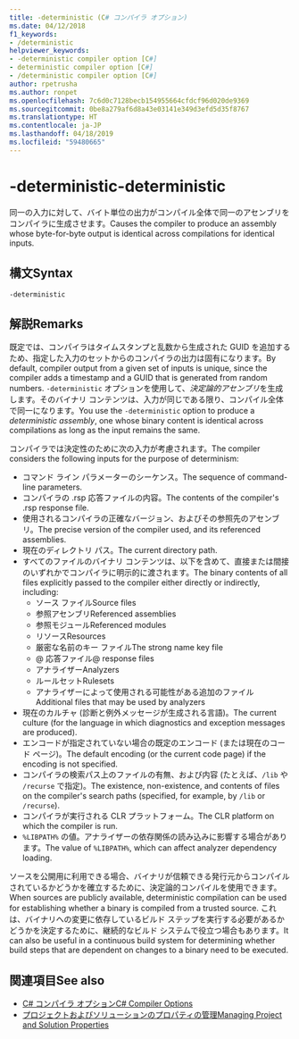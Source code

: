 ```yaml
---
title: -deterministic (C# コンパイラ オプション)
ms.date: 04/12/2018
f1_keywords:
- /deterministic
helpviewer_keywords:
- -deterministic compiler option [C#]
- deterministic compiler option [C#]
- /deterministic compiler option [C#]
author: rpetrusha
ms.author: ronpet
ms.openlocfilehash: 7c6d0c7128becb154955664cfdcf96d020de9369
ms.sourcegitcommit: 0be8a279af6d8a43e03141e349d3efd5d35f8767
ms.translationtype: HT
ms.contentlocale: ja-JP
ms.lasthandoff: 04/18/2019
ms.locfileid: "59480665"
---
```

# <a name="-deterministic"></a><span data-ttu-id="4f2c2-102">-deterministic</span><span class="sxs-lookup"><span data-stu-id="4f2c2-102">-deterministic</span></span>

<span data-ttu-id="4f2c2-103">同一の入力に対して、バイト単位の出力がコンパイル全体で同一のアセンブリをコンパイラに生成させます。</span><span class="sxs-lookup"><span data-stu-id="4f2c2-103">Causes the compiler to produce an assembly whose byte-for-byte output is identical across compilations for identical inputs.</span></span>

## <a name="syntax"></a><span data-ttu-id="4f2c2-104">構文</span><span class="sxs-lookup"><span data-stu-id="4f2c2-104">Syntax</span></span>

```
-deterministic
```

## <a name="remarks"></a><span data-ttu-id="4f2c2-105">解説</span><span class="sxs-lookup"><span data-stu-id="4f2c2-105">Remarks</span></span>

<span data-ttu-id="4f2c2-106">既定では、コンパイラはタイムスタンプと乱数から生成された GUID を追加するため、指定した入力のセットからのコンパイラの出力は固有になります。</span><span class="sxs-lookup"><span data-stu-id="4f2c2-106">By default, compiler output from a given set of inputs is unique, since the compiler adds a timestamp and a GUID that is generated from random numbers.</span></span> <span data-ttu-id="4f2c2-107">`-deterministic` オプションを使用して、*決定論的アセンブリ*を生成します。そのバイナリ コンテンツは、入力が同じである限り、コンパイル全体で同一になります。</span><span class="sxs-lookup"><span data-stu-id="4f2c2-107">You use the `-deterministic` option to produce a *deterministic assembly*, one whose binary content is identical across compilations as long as the input remains the same.</span></span>

<span data-ttu-id="4f2c2-108">コンパイラでは決定性のために次の入力が考慮されます。</span><span class="sxs-lookup"><span data-stu-id="4f2c2-108">The compiler considers the following inputs for the purpose of determinism:</span></span>

- <span data-ttu-id="4f2c2-109">コマンド ライン パラメーターのシーケンス。</span><span class="sxs-lookup"><span data-stu-id="4f2c2-109">The sequence of command-line parameters.</span></span>
- <span data-ttu-id="4f2c2-110">コンパイラの .rsp 応答ファイルの内容。</span><span class="sxs-lookup"><span data-stu-id="4f2c2-110">The contents of the compiler's .rsp response file.</span></span>
- <span data-ttu-id="4f2c2-111">使用されるコンパイラの正確なバージョン、およびその参照先のアセンブリ。</span><span class="sxs-lookup"><span data-stu-id="4f2c2-111">The precise version of the compiler used, and its referenced assemblies.</span></span>
- <span data-ttu-id="4f2c2-112">現在のディレクトリ パス。</span><span class="sxs-lookup"><span data-stu-id="4f2c2-112">The current directory path.</span></span>
- <span data-ttu-id="4f2c2-113">すべてのファイルのバイナリ コンテンツは、以下を含めて、直接または間接のいずれかでコンパイラに明示的に渡されます。</span><span class="sxs-lookup"><span data-stu-id="4f2c2-113">The binary contents of all files explicitly passed to the compiler either directly or indirectly, including:</span></span>
  - <span data-ttu-id="4f2c2-114">ソース ファイル</span><span class="sxs-lookup"><span data-stu-id="4f2c2-114">Source files</span></span>
  - <span data-ttu-id="4f2c2-115">参照アセンブリ</span><span class="sxs-lookup"><span data-stu-id="4f2c2-115">Referenced assemblies</span></span>
  - <span data-ttu-id="4f2c2-116">参照モジュール</span><span class="sxs-lookup"><span data-stu-id="4f2c2-116">Referenced modules</span></span>
  - <span data-ttu-id="4f2c2-117">リソース</span><span class="sxs-lookup"><span data-stu-id="4f2c2-117">Resources</span></span>
  - <span data-ttu-id="4f2c2-118">厳密な名前のキー ファイル</span><span class="sxs-lookup"><span data-stu-id="4f2c2-118">The strong name key file</span></span>
  - <span data-ttu-id="4f2c2-119">@ 応答ファイル</span><span class="sxs-lookup"><span data-stu-id="4f2c2-119">@ response files</span></span>
  - <span data-ttu-id="4f2c2-120">アナライザー</span><span class="sxs-lookup"><span data-stu-id="4f2c2-120">Analyzers</span></span>
  - <span data-ttu-id="4f2c2-121">ルールセット</span><span class="sxs-lookup"><span data-stu-id="4f2c2-121">Rulesets</span></span>
  - <span data-ttu-id="4f2c2-122">アナライザーによって使用される可能性がある追加のファイル</span><span class="sxs-lookup"><span data-stu-id="4f2c2-122">Additional files that may be used by analyzers</span></span>
- <span data-ttu-id="4f2c2-123">現在のカルチャ (診断と例外メッセージが生成される言語)。</span><span class="sxs-lookup"><span data-stu-id="4f2c2-123">The current culture (for the language in which diagnostics and exception messages are produced).</span></span>
- <span data-ttu-id="4f2c2-124">エンコードが指定されていない場合の既定のエンコード (または現在のコード ページ)。</span><span class="sxs-lookup"><span data-stu-id="4f2c2-124">The default encoding (or the current code page) if the encoding is not specified.</span></span>
- <span data-ttu-id="4f2c2-125">コンパイラの検索パス上のファイルの有無、および内容 (たとえば、`/lib` や `/recurse` で指定)。</span><span class="sxs-lookup"><span data-stu-id="4f2c2-125">The existence, non-existence, and contents of files on the compiler's search paths (specified, for example, by `/lib` or `/recurse`).</span></span>
- <span data-ttu-id="4f2c2-126">コンパイラが実行される CLR プラットフォーム。</span><span class="sxs-lookup"><span data-stu-id="4f2c2-126">The CLR platform on which the compiler is run.</span></span>
- <span data-ttu-id="4f2c2-127">`%LIBPATH%` の値。アナライザーの依存関係の読み込みに影響する場合があります。</span><span class="sxs-lookup"><span data-stu-id="4f2c2-127">The value of `%LIBPATH%`, which can affect analyzer dependency loading.</span></span>

<span data-ttu-id="4f2c2-128">ソースを公開用に利用できる場合、バイナリが信頼できる発行元からコンパイルされているかどうかを確立するために、決定論的コンパイルを使用できます。</span><span class="sxs-lookup"><span data-stu-id="4f2c2-128">When sources are publicly available, deterministic compilation can be used for establishing whether a binary is compiled from a trusted source.</span></span> <span data-ttu-id="4f2c2-129">これは、バイナリへの変更に依存しているビルド ステップを実行する必要があるかどうかを決定するために、継続的なビルド システムで役立つ場合もあります。</span><span class="sxs-lookup"><span data-stu-id="4f2c2-129">It can also be useful in a continuous build system for determining whether build steps that are dependent on changes to a binary need to be executed.</span></span>

## <a name="see-also"></a><span data-ttu-id="4f2c2-130">関連項目</span><span class="sxs-lookup"><span data-stu-id="4f2c2-130">See also</span></span>

- [<span data-ttu-id="4f2c2-131">C# コンパイラ オプション</span><span class="sxs-lookup"><span data-stu-id="4f2c2-131">C# Compiler Options</span></span>](../../../csharp/language-reference/compiler-options/index.md)
- [<span data-ttu-id="4f2c2-132">プロジェクトおよびソリューションのプロパティの管理</span><span class="sxs-lookup"><span data-stu-id="4f2c2-132">Managing Project and Solution Properties</span></span>](/visualstudio/ide/managing-project-and-solution-properties)
